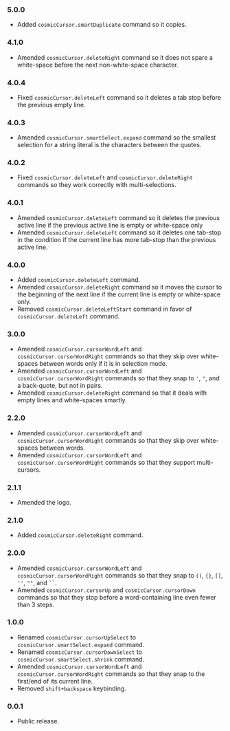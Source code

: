 ### 5.0.0
- Added `cosmicCursor.smartDuplicate` command so it copies.

### 4.1.0
- Amended `cosmicCursor.deleteRight` command so it does not spare a white-space before the next non-white-space character.

### 4.0.4
- Fixed `cosmicCursor.deleteLeft` command so it deletes a tab stop before the previous empty line.

### 4.0.3
- Amended `cosmicCursor.smartSelect.expand` command so the smallest selection for a string literal is the characters between the quotes.

### 4.0.2
- Fixed `cosmicCursor.deleteLeft` and `cosmicCursor.deleteRight` commands so they work correctly with multi-selections.

### 4.0.1
- Amended `cosmicCursor.deleteLeft` command so it deletes the previous active line if the previous active line is empty or white-space only
- Amended `cosmicCursor.deleteLeft` command so it deletes one tab-stop in the condition if the current line has more tab-stop than the previous active line.

### 4.0.0
- Added `cosmicCursor.deleteLeft` command.
- Amended `cosmicCursor.deleteRight` command so it moves the cursor to the beginning of the next line if the current line is empty or white-space only.
- Removed `cosmicCursor.deleteLeftStart` command in favor of `cosmicCursor.deleteLeft` command.

### 3.0.0
- Amended `cosmicCursor.cursorWordLeft` and `cosmicCursor.cursorWordRight` commands so that they skip over white-spaces between words only if it is in selection mode.
- Amended `cosmicCursor.cursorWordLeft` and `cosmicCursor.cursorWordRight` commands so that they snap to `'`, `"`, and a back-quote, but not in pairs.
- Amended `cosmicCursor.deleteRight` command so that it deals with empty lines and white-spaces smartly.

### 2.2.0
- Amended `cosmicCursor.cursorWordLeft` and `cosmicCursor.cursorWordRight` commands so that they skip over white-spaces between words.
- Amended `cosmicCursor.cursorWordLeft` and `cosmicCursor.cursorWordRight` commands so that they support multi-cursors.

### 2.1.1
- Amended the logo.

### 2.1.0
- Added `cosmicCursor.deleteRight` command.

### 2.0.0
- Amended `cosmicCursor.cursorWordLeft` and `cosmicCursor.cursorWordRight` commands so that they snap to `()`, `{}`, `[]`, `''`, `""`, and ` `` `.
- Amended `cosmicCursor.cursorUp` and `cosmicCursor.cursorDown` commands so that they stop before a word-containing line even fewer than 3 steps.

### 1.0.0
- Renamed `cosmicCursor.cursorUpSelect` to `cosmicCursor.smartSelect.expand` command.
- Renamed `cosmicCursor.cursorDownSelect` to `cosmicCursor.smartSelect.shrink` command.
- Amended `cosmicCursor.cursorWordLeft` and `cosmicCursor.cursorWordRight` commands so that they snap to the first/end of its current line.
- Removed `shift+backspace` keybinding.

### 0.0.1
- Public release.
